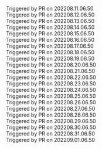 
  Triggered by PR on 202208.11.06.50  
  Triggered by PR on 202208.12.06.50  
  Triggered by PR on 202208.13.06.50  
  Triggered by PR on 202208.14.06.50  
  Triggered by PR on 202208.15.06.50  
  Triggered by PR on 202208.16.06.50  
  Triggered by PR on 202208.17.06.50  
  Triggered by PR on 202208.18.06.50  
  Triggered by PR on 202208.19.06.50  
  Triggered by PR on 202208.20.06.50  
  Triggered by PR on 202208.21.06.50  
  Triggered by PR on 202208.22.06.50  
  Triggered by PR on 202208.23.06.50  
  Triggered by PR on 202208.24.06.50  
  Triggered by PR on 202208.25.06.50  
  Triggered by PR on 202208.26.06.50  
  Triggered by PR on 202208.27.06.50  
  Triggered by PR on 202208.28.06.50  
  Triggered by PR on 202208.29.06.50  
  Triggered by PR on 202208.30.06.50  
  Triggered by PR on 202208.31.06.50  
  Triggered by PR on 202209.01.06.50  
